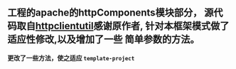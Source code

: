 **工程的apache的httpComponents模块部分，
源代码取自[httpclientutil](https://github.com/Arronlong/httpclientutil)感谢原作者,
针对本框架模式做了适应性修改,以及增加了一些 简单参数的方法。**
---
**更改了一些方法，使之适应&nbsp;`template-project`**